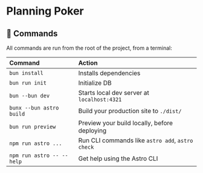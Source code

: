 # Planning Poker

## 🧞 Commands

All commands are run from the root of the project, from a terminal:

| Command                   | Action                                           |
|:--------------------------|:-------------------------------------------------|
| `bun install`             | Installs dependencies                            |
| `bun run init`            | Initialize DB                                    |
| `bun --bun dev`           | Starts local dev server at `localhost:4321`      |
| `bunx --bun astro build`  | Build your production site to `./dist/`          |
| `bun run preview`         | Preview your build locally, before deploying     |
| `npm run astro ...`       | Run CLI commands like `astro add`, `astro check` |
| `npm run astro -- --help` | Get help using the Astro CLI                     |
